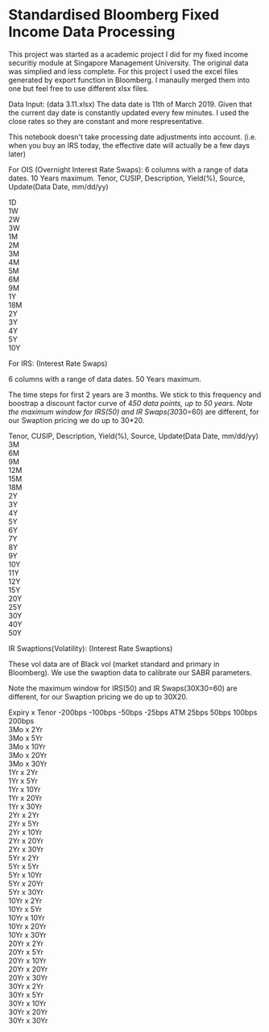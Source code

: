 # Standardised Bloomberg Fixed Income Data Processing
This project was started as a academic project I did for my fixed income securitiy module at Singapore Management University.
The original data was simplied and less complete. For this project I used the excel files generated by export function in Bloomberg. I manaully merged them into one but feel free to use different xlsx files.

Data Input: (data 3.11.xlsx)
The data date is 11th of March 2019. Given that the current day date is constantly updated every few minutes. I used the close rates so they are constant and more respresentative.

This notebook doesn't take processing date adjustments into account. (i.e. when you buy an IRS today, the effective date will actually be a few days later)

For OIS (Overnight Interest Rate Swaps):
6 columns with a range of data dates. 10 Years maximum.
Tenor, CUSIP, Description, Yield(%), Source, Update(Data Date, mm/dd/yy)

1D<br/>
1W<br/>
2W<br/>
3W<br/>
1M<br/>
2M<br/>
3M<br/>
4M<br/>
5M<br/>
6M<br/>
9M<br/>
1Y<br/>
18M<br/>
2Y<br/>
3Y<br/>
4Y<br/>
5Y<br/>
10Y<br/>

For IRS: (Interest Rate Swaps)

6 columns with a range of data dates. 50 Years maximum.

The time steps for first 2 years are 3 months. We stick to this frequency and boostrap a discount factor curve of 4*50 data points, up to 50 years.
Note the maximum window for IRS(50) and IR Swaps(30*30=60) are different, for our Swaption pricing we do up to 30*20. 

Tenor, CUSIP, Description, Yield(%), Source, Update(Data Date, mm/dd/yy)<br/>
3M<br/>
6M<br/>
9M<br/>
12M<br/>
15M<br/>
18M<br/>
2Y<br/>
3Y<br/>
4Y<br/>
5Y<br/>
6Y<br/>
7Y<br/>
8Y<br/>
9Y<br/>
10Y<br/>
11Y<br/>
12Y<br/>
15Y<br/>
20Y<br/>
25Y<br/>
30Y<br/>
40Y<br/>
50Y<br/>

IR Swaptions(Volatility): (Interest Rate Swaptions)

These vol data are of Black vol (market standard and primary in Bloomberg).
We use the swaption data to calibrate our SABR parameters.

Note the maximum window for IRS(50) and IR Swaps(30X30=60) are different, for our Swaption pricing we do up to 30X20. 

Expiry x Tenor	-200bps	-100bps	-50bps	-25bps	ATM	25bps	50bps	100bps	200bps<br/>
3Mo x 2Yr<br/>
3Mo x 5Yr<br/>
3Mo x 10Yr<br/>
3Mo x 20Yr<br/>
3Mo x 30Yr<br/>
1Yr x 2Yr<br/>
1Yr x 5Yr<br/>
1Yr x 10Yr<br/>
1Yr x 20Yr<br/>
1Yr x 30Yr<br/>
2Yr x 2Yr<br/>
2Yr x 5Yr<br/>
2Yr x 10Yr<br/>
2Yr x 20Yr<br/>
2Yr x 30Yr<br/>
5Yr x 2Yr<br/>
5Yr x 5Yr<br/>
5Yr x 10Yr<br/>
5Yr x 20Yr<br/>
5Yr x 30Yr<br/>
10Yr x 2Yr<br/>
10Yr x 5Yr<br/>
10Yr x 10Yr<br/>
10Yr x 20Yr<br/>
10Yr x 30Yr<br/>
20Yr x 2Yr<br/>
20Yr x 5Yr<br/>
20Yr x 10Yr<br/>
20Yr x 20Yr<br/>
20Yr x 30Yr<br/>
30Yr x 2Yr<br/>
30Yr x 5Yr<br/>
30Yr x 10Yr<br/>
30Yr x 20Yr<br/>
30Yr x 30Yr<br/>
